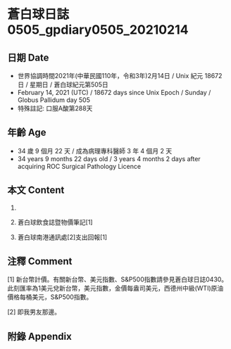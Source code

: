 [_metadata_:encoding]: - "utf-8"
[_metadata_:language]: - "zh-Hant-TW"
[_metadata_:fileformat]: - "markdown"
[_metadata_:MIME_type]: - "text/plain"
[_metadata_:markdown_version]: - "commonmark version 0.29"
[_metadata_:markdown_spec]: - "https://spec.commonmark.org/0.29/"

# 蒼白球日誌0505_gpdiary0505_20210214 #

## 日期 Date ##

* 世界協調時間2021年(中華民國110年，令和3年)2月14日 / Unix 紀元 18672 日 / 星期日 / 蒼白球紀元第505日
* February 14, 2021 (UTC) / 18672 days since Unix Epoch / Sunday / Globus Pallidum day 505
* 特殊註記: 口服A酸第288天

## 年齡 Age ##

* 34 歲 9 個月 22 天 / 成為病理專科醫師 3 年 4 個月 2 天
* 34 years 9 months 22 days old / 3 years 4 months 2 days after acquiring ROC Surgical Pathology Licence

## 本文 Content ##

1. 

    
2. 蒼白球飲食誌暨物價筆記[1]

    
3. 蒼白球南港通訊處[2]支出回報[1]

    

## 注釋 Comment ##

[1] 新台幣計價。有關新台幣、美元指數、S&P500指數請參見蒼白球日誌0430。此刻匯率為1美元兌新台幣，美元指數，金價每盎司美元，西德州中級(WTI)原油價格每桶美元，S&P500指數。


[2] 即我男友那邊。



## 附錄 Appendix ##

